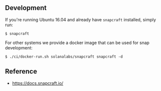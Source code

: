 ## Development

If you're running Ubuntu 16.04 and already have `snapcraft` installed, simply
run:
```
$ snapcraft
```

For other systems we provide a docker image that can be used for snap
development:
```
$ ./ci/docker-run.sh solanalabs/snapcraft snapcraft -d
```

## Reference
* https://docs.snapcraft.io/

